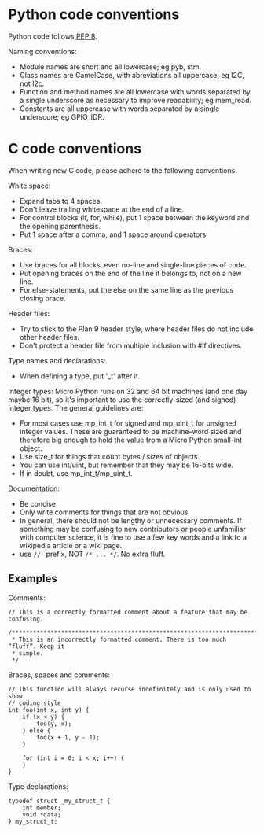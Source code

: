 Python code conventions
=======================

Python code follows [PEP 8](http://legacy.python.org/dev/peps/pep-0008/).

Naming conventions:
- Module names are short and all lowercase; eg pyb, stm.
- Class names are CamelCase, with abreviations all uppercase; eg I2C, not
  I2c.
- Function and method names are all lowercase with words separated by
  a single underscore as necessary to improve readability; eg mem_read.
- Constants are all uppercase with words separated by a single underscore;
  eg GPIO_IDR.

C code conventions
==================

When writing new C code, please adhere to the following conventions.

White space:
- Expand tabs to 4 spaces.
- Don't leave trailing whitespace at the end of a line.
- For control blocks (if, for, while), put 1 space between the
  keyword and the opening parenthesis.
- Put 1 space after a comma, and 1 space around operators.

Braces: 
- Use braces for all blocks, even no-line and single-line pieces of
  code.
- Put opening braces on the end of the line it belongs to, not on
  a new line.
- For else-statements, put the else on the same line as the previous
  closing brace.

Header files:
- Try to stick to the Plan 9 header style, where header files do not
  include other header files.
- Don't protect a header file from multiple inclusion with #if directives.

Type names and declarations:
- When defining a type, put '_t' after it.

Integer types: Micro Python runs on 32 and 64 bit machines (and one day
maybe 16 bit), so it's important to use the correctly-sized (and signed)
integer types.  The general guidelines are:
- For most cases use mp_int_t for signed and mp_uint_t for unsigned
  integer values.  These are guaranteed to be machine-word sized and
  therefore big enough to hold the value from a Micro Python small-int
  object.
- Use size_t for things that count bytes / sizes of objects.
- You can use int/uint, but remember that they may be 16-bits wide.
- If in doubt, use mp_int_t/mp_uint_t.

Documentation:
- Be concise
- Only write comments for things that are not obvious
- In general, there should not be lengthy or unnecessary comments. If something
  may be confusing to new contributors or people unfamiliar with computer
  science, it is fine to use a few key words and a link to a wikipedia article
  or a wiki page.
- use `// ` prefix, NOT `/* ... */`. No extra fluff.


Examples
--------

Comments:

    // This is a correctly formatted comment about a feature that may be confusing.

    /*******************************************************************************
     * This is an incorrectly formatted comment. There is too much “fluff”. Keep it
     * simple.
     */

Braces, spaces and comments:

    // This function will always recurse indefinitely and is only used to show
    // coding style
    int foo(int x, int y) {
        if (x < y) {
            foo(y, x);
        } else {
            foo(x + 1, y - 1);
        }

        for (int i = 0; i < x; i++) {
        }
    }

Type declarations:

    typedef struct _my_struct_t {
        int member;
        void *data;
    } my_struct_t;
